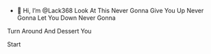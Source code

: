 - 👋 Hi, I’m @Lack368
Look At This Never Gonna Give You Up Never Gonna Let You Down Never Gonna

 Turn Around And Dessert You

<!---
Lack368/Lack368 is a ✨ special ✨ repository because its `README.md` (this file) appears on your GitHub profile.
You can click the Preview link to take a look at your changes.
--->Start
